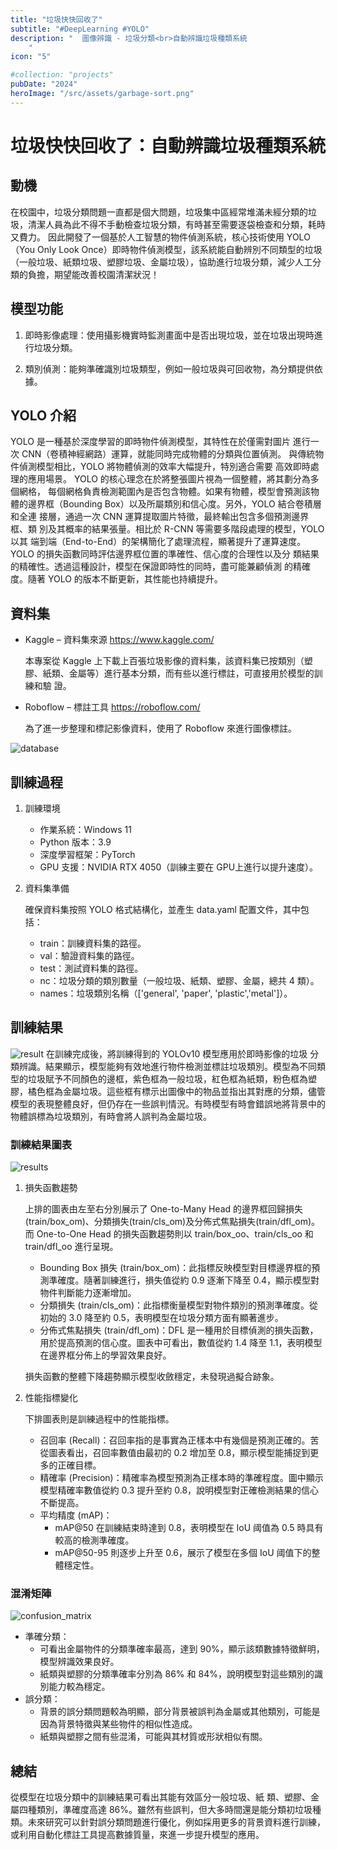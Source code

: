 ```yaml
---
title: "垃圾快快回收了"
subtitle: "#DeepLearning #YOLO"
description: "  圖像辨識 - 垃圾分類<br>自動辨識垃圾種類系統
    "
icon: "5"

#collection: "projects"
pubDate: "2024"
heroImage: "/src/assets/garbage-sort.png"
---
```


# 垃圾快快回收了：自動辨識垃圾種類系統
<!-- FIXME: (放畫面、Github) -->
##  動機
在校園中，垃圾分類問題一直都是個大問題，垃圾集中區經常堆滿未經分類的垃圾，清潔人員為此不得不手動檢查垃圾分類，有時甚至需要逐袋檢查和分類，耗時又費力。
因此開發了一個基於人工智慧的物件偵測系統，核心技術使用 YOLO（You Only Look Once）即時物件偵測模型，該系統能自動辨別不同類型的垃圾（一般垃圾、紙類垃圾、塑膠垃圾、金屬垃圾），協助進行垃圾分類，減少人工分類的負擔，期望能改善校園清潔狀況！

## 模型功能
1. 即時影像處理：使用攝影機實時監測畫面中是否出現垃圾，並在垃圾出現時進行垃圾分類。

2. 類別偵測：能夠準確識別垃圾類型，例如一般垃圾與可回收物，為分類提供依據。

## YOLO 介紹
YOLO 是一種基於深度學習的即時物件偵測模型，其特性在於僅需對圖片
進行一次 CNN（卷積神經網路）運算，就能同時完成物體的分類與位置偵測。
與傳統物件偵測模型相比，YOLO 將物體偵測的效率大幅提升，特別適合需要
高效即時處理的應用場景。 
YOLO 的核心理念在於將整張圖片視為一個整體，將其劃分為多個網格，
每個網格負責檢測範圍內是否包含物體。如果有物體，模型會預測該物體的邊界框（Bounding Box）以及所屬類別和信心度。另外，YOLO 結合卷積層和全連
接層，通過一次 CNN 運算提取圖片特徵，最終輸出包含多個預測邊界框、類
別及其概率的結果張量。相比於 R-CNN 等需要多階段處理的模型，YOLO 以其
端到端（End-to-End）的架構簡化了處理流程，顯著提升了運算速度。 
YOLO 的損失函數同時評估邊界框位置的準確性、信心度的合理性以及分
類結果的精確性。透過這種設計，模型在保證即時性的同時，盡可能兼顧偵測
的精確度。隨著 YOLO 的版本不斷更新，其性能也持續提升。

## 資料集 
- Kaggle  – 資料集來源 https://www.kaggle.com/
    
    本專案從 Kaggle 上下載上百張垃圾影像的資料集，該資料集已按類別（塑膠、紙類、金屬等）進行基本分類，而有些以進行標註，可直接用於模型的訓練和驗
證。 
- Roboflow  – 標註工具  https://roboflow.com/

    為了進一步整理和標記影像資料，使用了 Roboflow 來進行圖像標註。
<Image src="/projects/database.png" alt="database" class="m-0 w-4/5 h-auto" />

## 訓練過程
1.  訓練環境 
    - 作業系統：Windows 11 
    - Python 版本：3.9 
    - 深度學習框架：PyTorch 
    - GPU 支援：NVIDIA RTX 4050（訓練主要在 GPU上進行以提升速度）。
2. 資料集準備 

    確保資料集按照 YOLO 格式結構化，並產生 data.yaml 配置文件，其中包括： 
    - train：訓練資料集的路徑。 
    - val：驗證資料集的路徑。 
    - test：測試資料集的路徑。 
    - nc：垃圾分類的類別數量（一般垃圾、紙類、塑膠、金屬，總共 4 類）。 
    - names：垃圾類別名稱（['general', 'paper', 'plastic','metal']）。 

## 訓練結果
<Image src="/projects/result.jpg" alt="result" class="m-0 w-5/5 h-auto" />
在訓練完成後，將訓練得到的 YOLOv10 模型應用於即時影像的垃圾
分類辨識。結果顯示，模型能夠有效地進行物件檢測並標註垃圾類別。模型為不同類型的垃圾賦予不同顏色的邊框，紫色框為一般垃圾，紅色框為紙類，粉色框為塑膠，橘色框為金屬垃圾。這些框有標示出圖像中的物品並指出其對應的分類，儘管模型的表現整體良好，但仍存在一些誤判情況。有時模型有時會錯誤地將背景中的物體誤標為垃圾類別，有時會將人誤判為金屬垃圾。 

### 訓練結果圖表
<Image src="/projects/results.png" alt="results" class="m-0 w-5/5 h-auto" />

1. 損失函數趨勢
    
    上排的圖表由左至右分別展示了 One-to-Many Head 的邊界框回歸損失(train/box_om)、分類損失(train/cls_om)及分佈式焦點損失(train/dfl_om)。而 One-to-One Head 的損失函數趨勢則以 train/box_oo、train/cls_oo 和 train/dfl_oo 進行呈現。
    -  Bounding Box 損失 (train/box_om)：此指標反映模型對目標邊界框的預測準確度。隨著訓練進行，損失值從約 0.9 逐漸下降至 0.4，顯示模型對物件判斷能力逐漸增加。 
    - 分類損失 (train/cls_om)：此指標衡量模型對物件類別的預測準確度。從初始的 3.0 降至約 0.5，表明模型在垃圾分類方面有顯著進步。 
    - 分佈式焦點損失 (train/dfl_om)：DFL 是一種用於目標偵測的損失函數，用於提高預測的信心度。圖表中可看出，數值從約 1.4 降至 1.1，表明模型在邊界框分佈上的學習效果良好。

    損失函數的整體下降趨勢顯示模型收斂穩定，未發現過擬合跡象。

2. 性能指標變化 

    下排圖表則是訓練過程中的性能指標。 
    - 召回率 (Recall)：召回率指的是事實為正樣本中有幾個是預測正確的。苦從圖表看出，召回率數值由最初的 0.2 增加至 0.8，顯示模型能捕捉到更多的正確目標。 
    - 精確率 (Precision)：精確率為模型預測為正樣本時的準確程度。圖中顯示模型精確率數值從約 0.3 提升至約 0.8，說明模型對正確檢測結果的信心不斷提高。 
    - 平均精度 (mAP)： 
        - mAP@50 在訓練結束時達到 0.8，表明模型在 IoU 阈值為 0.5 時具有較高的檢測準確度。 
        - mAP@50-95 則逐步上升至 0.6，展示了模型在多個 IoU 阈值下的整體穩定性。 

### 混淆矩陣 
<Image src="/projects/confusion_matrix.png" alt="confusion_matrix" class="m-0 w-5/5 h-auto" />

- 準確分類： 
    - 可看出金屬物件的分類準確率最高，達到 90%，顯示該類數據特徵鮮明，模型辨識效果良好。 
    - 紙類與塑膠的分類準確率分別為 86% 和 84%，說明模型對這些類別的識別能力較為穩定。 
- 誤分類： 
    - 背景的誤分類問題較為明顯，部分背景被誤判為金屬或其他類別，可能是因為背景特徵與某些物件的相似性造成。 
    - 紙類與塑膠之間有些混淆，可能與其材質或形狀相似有關。

## 總結 
從模型在垃圾分類中的訓練結果可看出其能有效區分一般垃圾、紙
類、塑膠、金屬四種類別，準確度高達 86%。雖然有些誤判，但大多時間還是能分類初垃圾種類。未來研究可以針對誤分類問題進行優化，例如採用更多的背景資料進行訓練，或利用自動化標註工具提高數據質量，來進一步提升模型的應用。